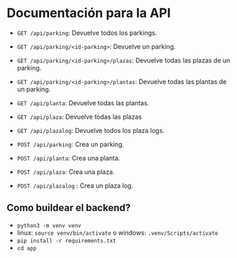# Documentación para la API

- `GET /api/parking`: Devuelve todos los parkings.
- `GET /api/parking/<id-parking>`: Devuelve un parking.
- `GET /api/parking/<id-parking>/plazas`: Devuelve todas las plazas de un parking.
- `GET /api/parking/<id-parking>/plantas`: Devuelve todas las plantas de un parking.
- `GET /api/planta`: Devuelve todas las plantas.
- `GET /api/plaza`: Devuelve todas las plazas
- `GET /api/plazalog`: Devuelve todos los plaza logs.

- `POST /api/parking`: Crea un parking.
- `POST /api/planta`: Crea una planta.
- `POST /api/plaza`: Crea una plaza.
- `POST /api/plazalog` : Crea un plaza log.

## Como buildear el backend?

- `python3 -m venv venv`
- linux: `source venv/bin/activate` o windows: `.venv/Scripts/activate`
- `pip install -r requirements.txt`
- `cd app`
